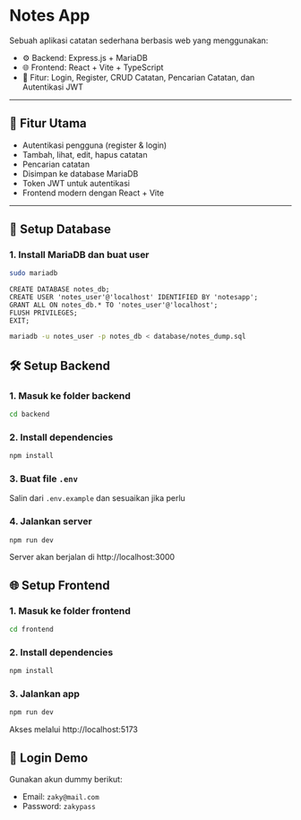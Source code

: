 # Notes App

Sebuah aplikasi catatan sederhana berbasis web yang menggunakan:
- ⚙️ Backend: Express.js + MariaDB
- 🌐 Frontend: React + Vite + TypeScript
- 🔐 Fitur: Login, Register, CRUD Catatan, Pencarian Catatan, dan Autentikasi JWT

---

## 🚀 Fitur Utama

- Autentikasi pengguna (register & login)
- Tambah, lihat, edit, hapus catatan
- Pencarian catatan
- Disimpan ke database MariaDB
- Token JWT untuk autentikasi
- Frontend modern dengan React + Vite

---

## 💾 Setup Database

### 1. Install MariaDB dan buat user

```bash
sudo mariadb
```

```
CREATE DATABASE notes_db;
CREATE USER 'notes_user'@'localhost' IDENTIFIED BY 'notesapp';
GRANT ALL ON notes_db.* TO 'notes_user'@'localhost';
FLUSH PRIVILEGES;
EXIT;
```

```bash
mariadb -u notes_user -p notes_db < database/notes_dump.sql
```

## 🛠️ Setup Backend

### 1. Masuk ke folder backend

```bash
cd backend
```

### 2. Install dependencies

```bash
npm install
```

### 3. Buat file `.env`

Salin dari `.env.example` dan sesuaikan jika perlu


### 4. Jalankan server

```bash
npm run dev
```

Server akan berjalan di http://localhost:3000

## 🌐 Setup Frontend

### 1. Masuk ke folder frontend

```bash
cd frontend
```

### 2. Install dependencies

```bash
npm install
```

### 3. Jalankan app

```bash
npm run dev
```

Akses melalui http://localhost:5173

## 🔐 Login Demo

Gunakan akun dummy berikut:
- Email: `zaky@mail.com`
- Password: `zakypass`

